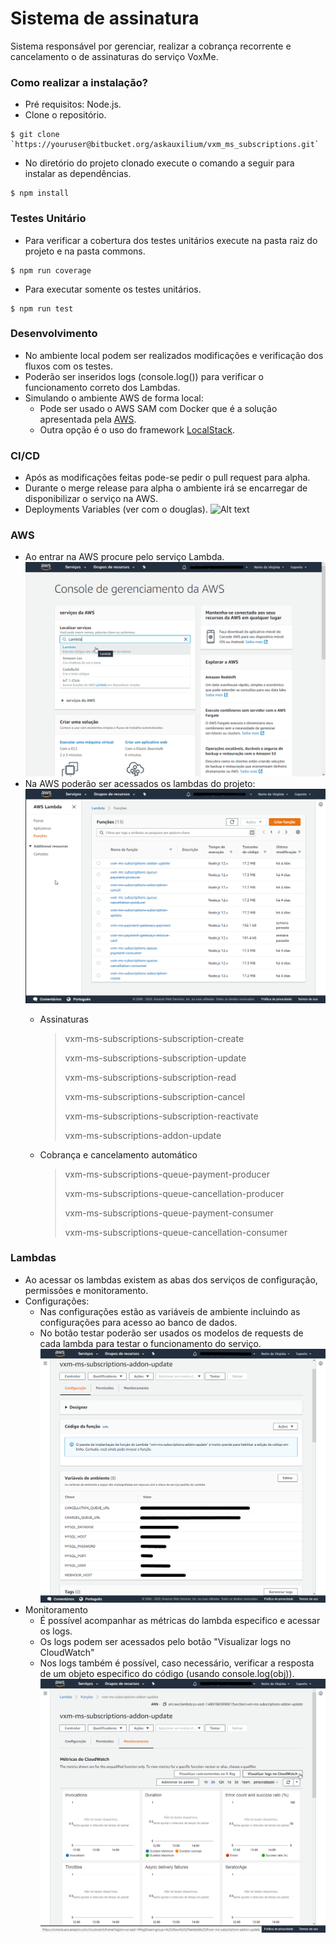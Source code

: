 # Sistema de assinatura #

Sistema responsável por gerenciar, realizar a cobrança recorrente e cancelamento o de assinaturas do serviço VoxMe.

### Como realizar a instalação? ###

* Pré requisitos: Node.js.
* Clone o repositório.

```shell
$ git clone `https://youruser@bitbucket.org/askauxilium/vxm_ms_subscriptions.git`
```

* No diretório do projeto clonado execute o comando a seguir para instalar as dependências.

```shell
$ npm install
```

### Testes Unitário
* Para verificar a cobertura dos testes unitários execute na pasta raiz do projeto e na pasta commons.

```shell
$ npm run coverage
```

* Para executar somente os testes unitários.
```shell
$ npm run test 
```

### Desenvolvimento
* No ambiente local podem ser realizados modificações e verificação dos fluxos com os testes.
* Poderão ser inseridos logs (console.log()) para verificar o funcionamento correto dos Lambdas.
* Simulando o ambiente AWS de forma local:
  * Pode ser usado o AWS SAM com Docker que é a solução apresentada pela [AWS](https://docs.aws.amazon.com/serverless-application-model/latest/developerguide/serverless-sam-cli-using-debugging.html).
  * Outra opção é o uso do framework [LocalStack](https://github.com/localstack/localstack).


### CI/CD
* Após as modificações feitas pode-se pedir o pull request para alpha.
* Durante o merge release para alpha o ambiente irá se encarregar de disponibilizar o serviço na AWS.
* Deployments Variables (ver com o douglas).
![Alt text]()

### AWS
* Ao entrar na AWS procure pelo serviço Lambda.
![Alt text](docs\AWS.png)
* Na AWS poderão ser acessados os lambdas do projeto:
![Alt text](docs\AWS-Lambdas.png)
  * Assinaturas
    > vxm-ms-subscriptions-subscription-create
    >
    > vxm-ms-subscriptions-subscription-update
    >
    > vxm-ms-subscriptions-subscription-read
    >
    > vxm-ms-subscriptions-subscription-cancel
    >
    > vxm-ms-subscriptions-subscription-reactivate
    >
    > vxm-ms-subscriptions-addon-update

  * Cobrança e cancelamento automático
    > vxm-ms-subscriptions-queue-payment-producer
    >
    > vxm-ms-subscriptions-queue-cancellation-producer
    >
    > vxm-ms-subscriptions-queue-payment-consumer
    >
    > vxm-ms-subscriptions-queue-cancellation-consumer

### Lambdas
* Ao acessar os lambdas existem as abas dos serviços de configuração, permissões e monitoramento.
* Configurações:
  * Nas configurações estão as variáveis de ambiente incluindo as configurações para acesso ao banco de dados.
  * No botão testar poderão ser usados os modelos de requests de cada lambda para testar o funcionamento do serviço.
![Alt text](docs\AWS-Lambda-configuracoes.png)
* Monitoramento
  * É possível acompanhar as métricas do lambda especifico e acessar os logs.
  * Os logs podem ser acessados pelo botão "Visualizar logs no CloudWatch"
  * Nos logs também é possível, caso necessário, verificar a resposta de um objeto especifico do código (usando console.log(obj)).
![Alt text](docs\AWS-Lambda-monitoramento.png)
